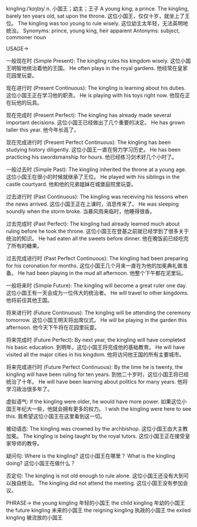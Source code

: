 kingling:/ˈkɪŋlɪŋ/
n.
小国王；幼主；王子
A young king; a prince.
The kingling, barely ten years old, sat upon the throne.  这位小国王，仅仅十岁，就坐上了王位。
The kingling was too young to rule wisely.  这位幼主太年轻，无法英明地统治。
Synonyms: prince, young king, heir apparent
Antonyms:  subject, commoner
noun


USAGE->

一般现在时 (Simple Present):
The kingling rules his kingdom wisely.  这位小国王明智地统治着他的王国。
He often plays in the royal gardens. 他经常在皇家花园里玩耍。

现在进行时 (Present Continuous):
The kingling is learning about his duties.  这位小国王正在学习他的职责。
He is playing with his toys right now. 他现在正在玩他的玩具。

现在完成时 (Present Perfect):
The kingling has already made several important decisions.  这位小国王已经做出了几个重要的决定。
He has grown taller this year. 他今年长高了。

现在完成进行时 (Present Perfect Continuous):
The kingling has been studying history diligently.  这位小国王一直在努力学习历史。
He has been practicing his swordsmanship for hours. 他已经练习剑术好几个小时了。

一般过去时 (Simple Past):
The kingling inherited the throne at a young age.  这位小国王在很小的时候就继承了王位。
He played with his siblings in the castle courtyard. 他和他的兄弟姐妹在城堡庭院里玩耍。

过去进行时 (Past Continuous):
The kingling was receiving his lessons when the news arrived.  这位小国王正在上课时，消息传来了。
He was sleeping soundly when the storm broke. 当暴风雨来临时，他睡得很香。

过去完成时 (Past Perfect):
The kingling had already learned much about ruling before he took the throne.  这位小国王在登基之前就已经学到了很多关于统治的知识。
He had eaten all the sweets before dinner. 他在晚饭前已经吃完了所有的糖果。

过去完成进行时 (Past Perfect Continuous):
The kingling had been preparing for his coronation for months.  这位小国王几个月来一直在为他的加冕典礼做准备。
He had been playing in the mud all afternoon. 他整个下午都在泥里玩。


一般将来时 (Simple Future):
The kingling will become a great ruler one day.  这位小国王有一天会成为一位伟大的统治者。
He will travel to other kingdoms. 他将前往其他王国。

将来进行时 (Future Continuous):
The kingling will be attending the ceremony tomorrow.  这位小国王明天将出席仪式。
He will be playing in the garden this afternoon. 他今天下午将在花园里玩耍。


将来完成时 (Future Perfect):
By next year, the kingling will have completed his basic education.  到明年，这位小国王将完成他的基础教育。
He will have visited all the major cities in his kingdom. 他将访问他王国的所有主要城市。

将来完成进行时 (Future Perfect Continuous):
By the time he is twenty, the kingling will have been ruling for ten years.  到他二十岁时，这位小国王将已经统治了十年。
He will have been learning about politics for many years. 他将学习政治很多年了。


虚拟语气:
If the kingling were older, he would have more power.  如果这位小国王年纪大一些，他就会拥有更多的权力。
I wish the kingling were here to see this. 我希望这位小国王在这里看到这一切。

被动语态:
The kingling was crowned by the archbishop.  这位小国王由大主教加冕。
The kingling is being taught by the royal tutors.  这位小国王正在接受皇家导师的教导。

疑问句:
Where is the kingling?  这位小国王在哪里？
What is the kingling doing?  这位小国王在做什么？

否定句:
The kingling is not old enough to rule alone.  这位小国王还没有大到可以独自统治。
The kingling did not attend the meeting. 这位小国王没有参加会议。


PHRASE->
the young kingling 年轻的小国王
the child kingling 年幼的小国王
the future kingling 未来的小国王
the reigning kingling 执政的小国王
the exiled kingling 被流放的小国王
